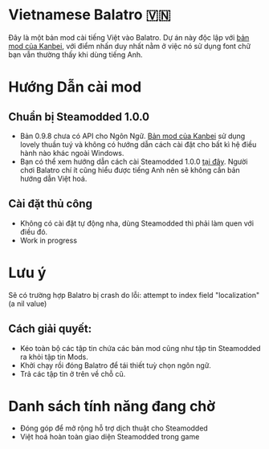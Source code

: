 # Vietnamese Balatro 🇻🇳

Đây là một bản mod cài tiếng Việt vào Balatro.
Dự án này độc lập với [bản mod của Kanbei](https://github.com/Kanbei-Kikuchiyo/balatro-vietnamese-translation), với điểm nhấn duy nhất nằm ở việc nó sử dụng font chữ bạn vẫn thường thấy khi dùng tiếng Anh.

# Hướng Dẫn cài mod

## Chuẩn bị Steamodded 1.0.0
- Bản 0.9.8 chưa có API cho Ngôn Ngữ. [Bản mod của Kanbei](https://github.com/Kanbei-Kikuchiyo/balatro-vietnamese-translation) sử dụng lovely thuần tuý và không có hướng dẫn cách cài đặt cho bất kì hệ điều hành nào khác ngoài Windows.
- Bạn có thể xem hướng dẫn cách cài Steamodded 1.0.0 [tại đây](https://github.com/Steamopollys/Steamodded?tab=readme-ov-file#how-to-install-the-alpha). Người chơi Balatro chí ít cũng hiểu được tiếng Anh nên sẽ không cần bản hướng dẫn Việt hoá.

## Cài đặt thủ công
- Không có cài đặt tự động nha, dùng Steamodded thì phải làm quen với điều đó.
- Work in progress

# Lưu ý
Sẽ có trường hợp Balatro bị crash do lỗi: attempt to index field "localization" (a nil value)
## Cách giải quyết:
- Kéo toàn bộ các tập tin chứa các bản mod cũng như tập tin Steamodded ra khỏi tập tin Mods.
- Khởi chạy rồi đóng Balatro để tái thiết tuỳ chọn ngôn ngữ.
- Trả các tập tin ở trên về chỗ cũ.

# Danh sách tính năng đang chờ
- Đóng góp để mở rộng hỗ trợ dịch thuật cho Steamodded
- Việt hoá hoàn toàn giao diện Steamodded trong game